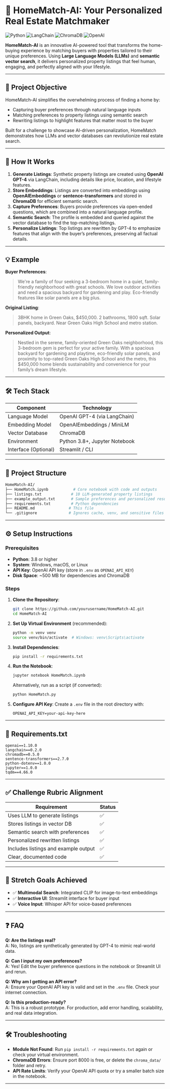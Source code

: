# 🏡 HomeMatch-AI: Your Personalized Real Estate Matchmaker

![Python](https://img.shields.io/badge/Python-3.8+-blue) ![LangChain](https://img.shields.io/badge/LangChain-0.2+-orange) ![ChromaDB](https://img.shields.io/badge/ChromaDB-0.5+-green) ![OpenAI](https://img.shields.io/badge/OpenAI-GPT4-blueviolet)

**HomeMatch-AI** is an innovative AI-powered tool that transforms the home-buying experience by matching buyers with properties tailored to their unique preferences. Using **Large Language Models (LLMs)** and **semantic vector search**, it delivers personalized property listings that feel human, engaging, and perfectly aligned with your lifestyle.

---

## 🎯 Project Objective

HomeMatch-AI simplifies the overwhelming process of finding a home by:
- Capturing buyer preferences through natural language inputs
- Matching preferences to property listings using semantic search
- Rewriting listings to highlight features that matter most to the buyer

Built for a challenge to showcase AI-driven personalization, HomeMatch demonstrates how LLMs and vector databases can revolutionize real estate search.

---

## 🧠 How It Works

1. **Generate Listings**: Synthetic property listings are created using **OpenAI GPT-4** via LangChain, including details like price, location, and lifestyle features.
2. **Store Embeddings**: Listings are converted into embeddings using **OpenAIEmbeddings** or **sentence-transformers** and stored in **ChromaDB** for efficient semantic search.
3. **Capture Preferences**: Buyers provide preferences via open-ended questions, which are combined into a natural language profile.
4. **Semantic Search**: The profile is embedded and queried against the vector database to find the top-matching listings.
5. **Personalize Listings**: Top listings are rewritten by GPT-4 to emphasize features that align with the buyer’s preferences, preserving all factual details.

---

## 💡 Example

**Buyer Preferences**:
> We're a family of four seeking a 3-bedroom home in a quiet, family-friendly neighborhood with great schools. We love outdoor activities and need a spacious backyard for gardening and play. Eco-friendly features like solar panels are a big plus.

**Original Listing**:
> 3BHK home in Green Oaks, $450,000. 2 bathrooms, 1800 sqft. Solar panels, backyard. Near Green Oaks High School and metro station.

**Personalized Output**:
> Nestled in the serene, family-oriented Green Oaks neighborhood, this 3-bedroom gem is perfect for your active family. With a spacious backyard for gardening and playtime, eco-friendly solar panels, and proximity to top-rated Green Oaks High School and the metro, this $450,000 home blends sustainability and convenience for your family’s dream lifestyle.

---

## 🛠 Tech Stack

| Component            | Technology                        |
|---------------------|------------------------------------|
| Language Model      | OpenAI GPT-4 (via LangChain)      |
| Embedding Model     | OpenAIEmbeddings / MiniLM         |
| Vector Database     | ChromaDB                          |
| Environment         | Python 3.8+, Jupyter Notebook     |
| Interface (Optional)| Streamlit / CLI                   |

---

## 📁 Project Structure

```bash
HomeMatch-AI/
├── HomeMatch.ipynb           # Core notebook with code and outputs
├── listings.txt             # 10 LLM-generated property listings
├── example_output.txt       # Sample preferences and personalized results
├── requirements.txt         # Python dependencies
├── README.md               # This file
└── .gitignore              # Ignores cache, venv, and sensitive files
```

---

## ⚙️ Setup Instructions

### Prerequisites
- **Python**: 3.8 or higher
- **System**: Windows, macOS, or Linux
- **API Key**: OpenAI API key (store in `.env` as `OPENAI_API_KEY`)
- **Disk Space**: ~500 MB for dependencies and ChromaDB

### Steps
1. **Clone the Repository**:
   ```bash
   git clone https://github.com/yourusername/HomeMatch-AI.git
   cd HomeMatch-AI
   ```

2. **Set Up Virtual Environment** (recommended):
   ```bash
   python -m venv venv
   source venv/bin/activate  # Windows: venv\Scripts\activate
   ```

3. **Install Dependencies**:
   ```bash
   pip install -r requirements.txt
   ```

4. **Run the Notebook**:
   ```bash
   jupyter notebook HomeMatch.ipynb
   ```
   Alternatively, run as a script (if converted):
   ```bash
   python HomeMatch.py
   ```

5. **Configure API Key**:
   Create a `.env` file in the root directory with:
   ```text
   OPENAI_API_KEY=your-api-key-here
   ```

---

## 📄 Requirements.txt

```text
openai==1.10.0
langchain==0.2.0
chromadb==0.5.0
sentence-transformers==2.7.0
python-dotenv==1.0.0
jupyter==1.0.0
tqdm==4.66.0
```

---

## ✅ Challenge Rubric Alignment

| Requirement                         | Status |
|-------------------------------------|--------|
| Uses LLM to generate listings       | ✅     |
| Stores listings in vector DB        | ✅     |
| Semantic search with preferences    | ✅     |
| Personalized rewritten listings     | ✅     |
| Includes listings and example output| ✅     |
| Clear, documented code             | ✅     |

---

## 🌟 Stretch Goals Achieved

- ✅ **Multimodal Search**: Integrated CLIP for image-to-text embeddings
- ✅ **Interactive UI**: Streamlit interface for buyer input
- ✅ **Voice Input**: Whisper API for voice-based preferences

---

## ❓ FAQ

**Q: Are the listings real?**  
A: No, listings are synthetically generated by GPT-4 to mimic real-world data.

**Q: Can I input my own preferences?**  
A: Yes! Edit the buyer preference questions in the notebook or Streamlit UI and rerun.

**Q: Why am I getting an API error?**  
A: Ensure your OpenAI API key is valid and set in the `.env` file. Check your internet connection.

**Q: Is this production-ready?**  
A: This is a robust prototype. For production, add error handling, scalability, and real data integration.

---

## 🛠 Troubleshooting

- **Module Not Found**: Run `pip install -r requirements.txt` again or check your virtual environment.
- **ChromaDB Errors**: Ensure port 8000 is free, or delete the `chroma_data/` folder and retry.
- **API Rate Limits**: Verify your OpenAI API quota or try a smaller batch size in the notebook.

---
